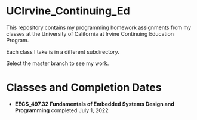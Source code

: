 # UCIrvine_Continuing_Ed

This repository contains my programming homework assignments from my classes at the University of California at Irvine Continuing Education Program.

Each class I take is in a different subdirectory.

Select the master branch to see my work.

# Classes and Completion Dates  
- **EECS_497.32 Fundamentals of Embedded Systems Design and Programming** completed July 1, 2022

